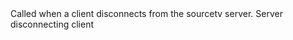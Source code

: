 <function name="HolyLib:OnSourceTVClientDisconnect" parent="" type="hook">
	<description>
		Called when a client disconnects from the sourcetv server.
	</description>
	<realm>Server</realm>
	<args>
		<arg name="client" type="CHLTVClient">disconnecting client</arg>
	</args>
</function>